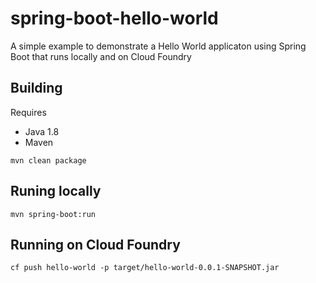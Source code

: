# spring-boot-hello-world

A simple example to demonstrate a Hello World applicaton using Spring Boot that runs locally and on Cloud Foundry

## Building

Requires
* Java 1.8
* Maven

```
mvn clean package
```

## Runing locally

```
mvn spring-boot:run
```

## Running on Cloud Foundry 

```
cf push hello-world -p target/hello-world-0.0.1-SNAPSHOT.jar
```
